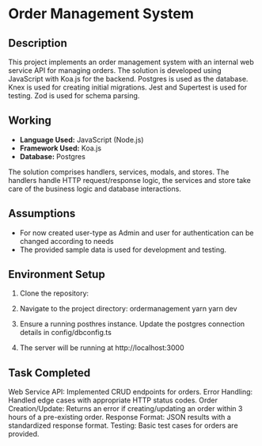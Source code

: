 # Order Management System

## Description

This project implements an order management system with an internal web service API for managing orders. The solution is developed using JavaScript with Koa.js for the backend. Postgres is used as the database. Knex is used for creating initial migrations. Jest and Supertest is used for testing. Zod is used for schema parsing.

## Working

- **Language Used:** JavaScript (Node.js)
- **Framework Used:** Koa.js
- **Database:** Postgres

The solution comprises handlers, services, modals, and stores. The handlers handle HTTP request/response logic, the services and store take care of the business logic and database interactions.

## Assumptions

- For now created user-type as Admin and user for authentication can be changed according to needs
- The provided sample data is used for development and testing.

## Environment Setup

1. Clone the repository:

2. Navigate to the project directory:
   ordermanagement
    yarn
    yarn dev

3. Ensure a running posthres instance. Update the postgres connection details in config/dbconfig.ts
4. The server will be running at http://localhost:3000

## Task Completed
Web Service API: Implemented CRUD endpoints for orders.
Error Handling: Handled edge cases with appropriate HTTP status codes.
Order Creation/Update: Returns an error if creating/updating an order within 3 hours of a pre-existing order.
Response Format: JSON results with a standardized response format.
Testing: Basic test cases for orders are provided.
